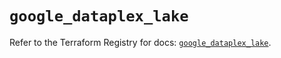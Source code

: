 # `google_dataplex_lake`

Refer to the Terraform Registry for docs: [`google_dataplex_lake`](https://registry.terraform.io/providers/hashicorp/google/5.33.0/docs/resources/dataplex_lake).
